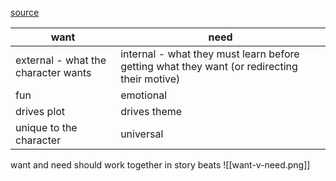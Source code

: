 [source](https://www.youtube.com/watch?v=Zci-54NbeMo)



| want                                | need                                                                                        |
| ----------------------------------- | ------------------------------------------------------------------------------------------- |
| external - what the character wants | internal - what they must learn before getting what they want (or redirecting their motive) |
| fun                                 | emotional                                                                                   |
| drives plot                         | drives theme                                                                                |
| unique to the character             | universal                                                                                   |


want and need should work together in story beats
![[want-v-need.png]]